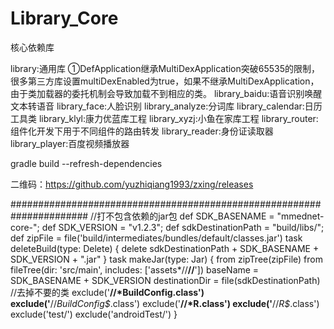 # Library_Core

核心依赖库

library:通用库
    ①DefApplication继承MultiDexApplication突破65535的限制，很多第三方库设置multiDexEnabled为true，如果不继承MultiDexApplication，由于类加载器的委托机制会导致加载不到相应的类。
library_baidu:语音识别唤醒文本转语音
library_face:人脸识别
library_analyze:分词库
library_calendar:日历工具类
library_klyl:康力优蓝库工程
library_xyzj:小鱼在家库工程
library_router:组件化开发下用于不同组件的路由转发
library_reader:身份证读取器
library_player:百度视频播放器

gradle build --refresh-dependencies

二维码：https://github.com/yuzhiqiang1993/zxing/releases


######################################################################
//打不包含依赖的jar包
def SDK_BASENAME = "mmednet-core-";
def SDK_VERSION = "v1.2.3";
def sdkDestinationPath = "build/libs/";
def zipFile = file('build/intermediates/bundles/default/classes.jar')
task deleteBuild(type: Delete) {
    delete sdkDestinationPath + SDK_BASENAME + SDK_VERSION + ".jar"
}
task makeJar(type: Jar) {
    from zipTree(zipFile)
    from fileTree(dir: 'src/main', includes: ['assets*//**//**'])
    baseName = SDK_BASENAME + SDK_VERSION
    destinationDir = file(sdkDestinationPath)
    //去掉不要的类
    exclude('**//*BuildConfig.class')
    exclude('**//*BuildConfig\$*.class')
    exclude('**//*R.class')
    exclude('**//*R\$*.class')
    exclude('test/')
    exclude('androidTest/')
}
